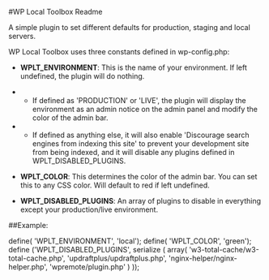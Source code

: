 #WP Local Toolbox Readme

A simple plugin to set different defaults for production, staging and local servers.

WP Local Toolbox uses three constants defined in wp-config.php:

* **WPLT_ENVIRONMENT**: This is the name of your environment. If left undefined, the plugin will do nothing. 

* * If defined as 'PRODUCTION' or 'LIVE', the plugin will display the environment as an admin notice on the admin panel and modify the color of the admin bar. 

* * If defined as anything else, it will also enable 'Discourage search engines from indexing this site' to prevent your development site from being indexed, and it will disable any plugins defined in WPLT_DISABLED_PLUGINS.

* **WPLT_COLOR**: This determines the color of the admin bar. You can set this to any CSS color. Will default to red if left undefined.

* **WPLT_DISABLED_PLUGINS**: An array of plugins to disable in everything except your production/live environment.


##Example:

define( 'WPLT_ENVIRONMENT', 'local');
define( 'WPLT_COLOR', 'green');
define ('WPLT_DISABLED_PLUGINS', serialize ( array( 'w3-total-cache/w3-total-cache.php', 'updraftplus/updraftplus.php', 'nginx-helper/nginx-helper.php', 'wpremote/plugin.php' ) ));
